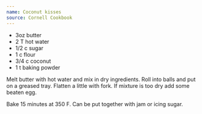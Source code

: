 ```yaml
---
name: Coconut kisses
source: Cornell Cookbook
---
```


* 3oz butter
* 2 T hot water
* 1/2 c sugar
* 1 c flour
* 3/4 c coconut
* 1 t baking powder

Melt butter with hot water and mix in dry ingredients.  Roll into balls and put on a greased tray.  Flatten a little with fork.  If mixture is too dry add some beaten egg.

Bake 15 minutes at 350 F.  Can be put together with jam or icing sugar.

